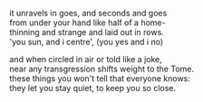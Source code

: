it unravels in goes, and seconds and goes\
from under your hand like half of a home-\
thinning and strange and laid out in rows.\
'you sun, and i centre', (you yes and i no)




and when circled in air or told like a joke,\
near any transgression shifts weight to the Tome.\
these things you won't tell that everyone knows:\
they let you stay quiet, to keep you so close.
